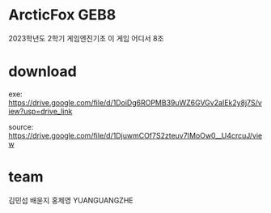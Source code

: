# ArcticFox GEB8
2023학년도 2학기 게임엔진기초 
이 게임 어디서 8조

# download
exe: https://drive.google.com/file/d/1DoiDg6ROPMB39uWZ6GVGv2aIEk2y8j7S/view?usp=drive_link

source: https://drive.google.com/file/d/1DjuwmCOf7S2zteuv7IMoOw0__U4crcuJ/view
# team
김민섭
배윤지
홍제영
YUANGUANGZHE
